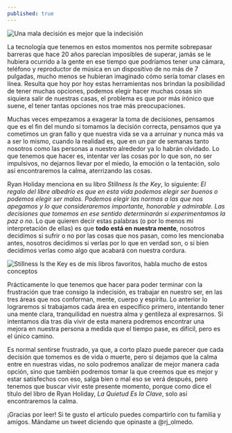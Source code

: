 ```yaml
---
published: true
---
```

![Una mala decisión es mejor que la indecisión]({{site.baseurl}}/images/indecision.jpg)


La tecnología que tenemos en estos momentos nos permite sobrepasar barreras que hace 20 años parecían imposibles de superar, jamás se le hubiera ocurrido a la gente en ese tiempo que podríamos tener una cámara, teléfono y reproductor de música en un dispositivo de no más de 7 pulgadas, mucho menos se hubieran imaginado cómo sería tomar clases en línea. Resulta que hoy por hoy estas herramientas nos brindan la posibilidad de tener muchas opciones, podemos elegir hacer muchas cosas sin siquiera salir de nuestras casas, el problema es que por más irónico que suene, el tener tantas opciones nos trae más preocupaciones.

Muchas veces empezamos a exagerar la toma de decisiones, pensamos que es el fin del mundo si tomamos la decisión correcta, pensamos que ya cometimos un gran fallo y que nuestra vida se va a arruinar y nunca más va a ser lo mismo, cuando la realidad es, que en un par de semanas tanto nosotros como las personas a nuestro alrededor ya lo habrán olvidado. Lo que tenemos que hacer es, intentar ver las cosas por lo que son, no ser impulsivos, no dejarnos llevar por el miedo, la emoción o la tentación, solo así encontraremos la calma, aterrizando las cosas.

Ryan Holiday menciona en su libro _Stillness Is the Key_, lo siguiente: _El regalo del libre albedrío es que en esta vida podemos elegir ser buenos o podemos elegir ser malos. Podemos elegir las normas a las que nos apegamos y lo que consideraremos importante, honorable y admirable. Las decisiones que tomemos en ese sentido determinarán si experimentamos la paz o no_. Lo que quieren decir estas palabras (o por lo menos mi interpretación de ellas) es que **todo está en nuestra mente**, nosotros decidimos si sufrir o no por las cosas que nos pasan, como les mencionaba antes, nosotros decidimos si verlas por lo que en verdad son, o si bien decidimos verlas como algo que acabará con nuestra cordura.


![Stillness Is the Key es de mis libros favoritos, habla mucho de estos conceptos]({{site.baseurl}}/images/stillness.jpg)


Prácticamente lo que tenemos que hacer para poder terminar con la frustración que trae consigo la indecisión, es trabajar en nuestro ser, en las tres áreas que nos conforman, mente, cuerpo y espíritu. Lo anterior lo lograremos si trabajamos cada área en específico primero, intentando tener una mente clara, tranquilidad en nuestra alma y gentileza al expresarnos. Si intentamos día tras día vivir de esta manera podremos encontrar una mejora en nuestra persona a medida que el tiempo pase, es difícil, pero es el único camino.

Es normal sentirse frustrado, ya que, a corto plazo puede parecer que cada decisión que tomemos es de vida o muerte, pero si dejamos que la calma entre en nuestras vidas, no solo podremos analizar de mejor manera cada opción, sino que también podremos tomar la que creemos que es mejor y estar satisfechos con eso, salga bien o mal eso se verá después, pero tenemos que buscar vivir este presente momento, porque como dice el título del libro de Ryan Holiday, _La Quietud Es la Clave_, solo así encontraremos la calma.

¡Gracias por leer! Si te gusto el artículo puedes compartirlo con tu familia y amigos. Mándame un tweet diciendo que opinaste a @rj_olmedo.
